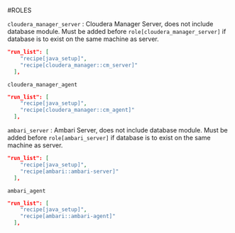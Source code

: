 #ROLES

`cloudera_manager_server` : Cloudera Manager Server, does not include database module. Must be added before `role[cloudera_manager_server]` if database is to exist on the same machine as server.

```json
"run_list": [
    "recipe[java_setup]",
    "recipe[cloudera_manager::cm_server]"
  ],
```

`cloudera_manager_agent`

```json
"run_list": [
    "recipe[java_setup]",
    "recipe[cloudera_manager::cm_agent]"
  ],
```


`ambari_server` : Ambari Server, does not include database module. Must be added before `role[ambari_server]` if database is to exist on the same machine as server.

```json
"run_list": [
    "recipe[java_setup]",
    "recipe[ambari::ambari-server]"
  ],
```

`ambari_agent`

```json
"run_list": [
    "recipe[java_setup]",
    "recipe[ambari::ambari-agent]"
  ],
```

